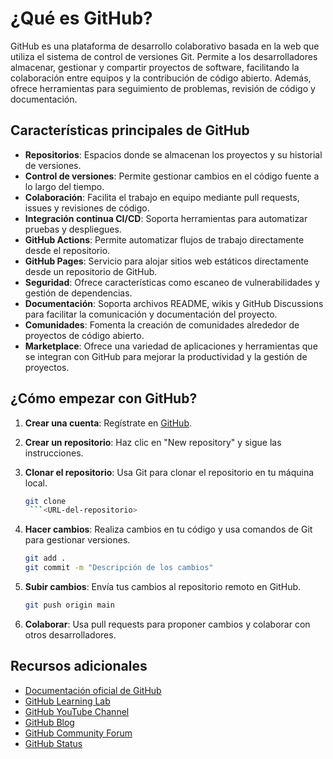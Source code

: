 # ¿Qué es GitHub?

GitHub es una plataforma de desarrollo colaborativo basada en la web que utiliza el sistema de control de versiones Git. Permite a los desarrolladores almacenar, gestionar y compartir proyectos de software, facilitando la colaboración entre equipos y la contribución de código abierto. Además, ofrece herramientas para seguimiento de problemas, revisión de código y documentación.

## Características principales de GitHub

- **Repositorios**: Espacios donde se almacenan los proyectos y su historial de versiones.
- **Control de versiones**: Permite gestionar cambios en el código fuente a lo largo del tiempo.
- **Colaboración**: Facilita el trabajo en equipo mediante pull requests, issues y revisiones de código.
- **Integración continua CI/CD**: Soporta herramientas para automatizar pruebas y despliegues.
- **GitHub Actions**: Permite automatizar flujos de trabajo directamente desde el repositorio.
- **GitHub Pages**: Servicio para alojar sitios web estáticos directamente desde un repositorio de GitHub.
- **Seguridad**: Ofrece características como escaneo de vulnerabilidades y gestión de dependencias.
- **Documentación**: Soporta archivos README, wikis y GitHub Discussions para facilitar la comunicación y documentación del proyecto.
- **Comunidades**: Fomenta la creación de comunidades alrededor de proyectos de código abierto.
- **Marketplace**: Ofrece una variedad de aplicaciones y herramientas que se integran con GitHub para mejorar la productividad y la gestión de proyectos.

## ¿Cómo empezar con GitHub?

1. **Crear una cuenta**: Regístrate en [GitHub](https://github.com/join).
2. **Crear un repositorio**: Haz clic en "New repository" y sigue las instrucciones.
3. **Clonar el repositorio**: Usa Git para clonar el repositorio en tu máquina local.
   ````bash
   git clone
    ```<URL-del-repositorio>
   ````
4. **Hacer cambios**: Realiza cambios en tu código y usa comandos de Git para gestionar versiones.
   ```bash
   git add .
   git commit -m "Descripción de los cambios"
   ```
5. **Subir cambios**: Envía tus cambios al repositorio remoto en GitHub.

   ```bash
   git push origin main
   ```

6. **Colaborar**: Usa pull requests para proponer cambios y colaborar con otros desarrolladores.

## Recursos adicionales

- [Documentación oficial de GitHub](https://docs.github.com/)
- [GitHub Learning Lab](https://lab.github.com/)
- [GitHub YouTube Channel](https://www.youtube.com/github)
- [GitHub Blog](https://github.blog/)
- [GitHub Community Forum](https://github.community/)
- [GitHub Status](https://www.githubstatus.com/)
